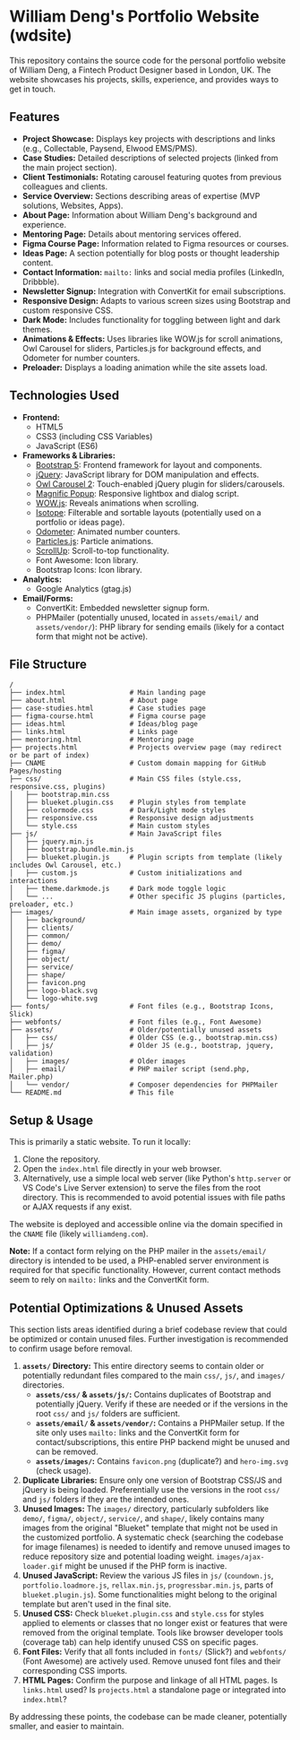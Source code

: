 # William Deng's Portfolio Website (wdsite)

This repository contains the source code for the personal portfolio website of William Deng, a Fintech Product Designer based in London, UK. The website showcases his projects, skills, experience, and provides ways to get in touch.

## Features

*   **Project Showcase:** Displays key projects with descriptions and links (e.g., Collectable, Paysend, Elwood EMS/PMS).
*   **Case Studies:** Detailed descriptions of selected projects (linked from the main project section).
*   **Client Testimonials:** Rotating carousel featuring quotes from previous colleagues and clients.
*   **Service Overview:** Sections describing areas of expertise (MVP solutions, Websites, Apps).
*   **About Page:** Information about William Deng's background and experience.
*   **Mentoring Page:** Details about mentoring services offered.
*   **Figma Course Page:** Information related to Figma resources or courses.
*   **Ideas Page:** A section potentially for blog posts or thought leadership content.
*   **Contact Information:** `mailto:` links and social media profiles (LinkedIn, Dribbble).
*   **Newsletter Signup:** Integration with ConvertKit for email subscriptions.
*   **Responsive Design:** Adapts to various screen sizes using Bootstrap and custom responsive CSS.
*   **Dark Mode:** Includes functionality for toggling between light and dark themes.
*   **Animations & Effects:** Uses libraries like WOW.js for scroll animations, Owl Carousel for sliders, Particles.js for background effects, and Odometer for number counters.
*   **Preloader:** Displays a loading animation while the site assets load.

## Technologies Used

*   **Frontend:**
    *   HTML5
    *   CSS3 (including CSS Variables)
    *   JavaScript (ES6)
*   **Frameworks & Libraries:**
    *   [Bootstrap 5](https://getbootstrap.com/): Frontend framework for layout and components.
    *   [jQuery](https://jquery.com/): JavaScript library for DOM manipulation and effects.
    *   [Owl Carousel 2](https://owlcarousel2.github.io/OwlCarousel2/): Touch-enabled jQuery plugin for sliders/carousels.
    *   [Magnific Popup](https://dimsemenov.com/plugins/magnific-popup/): Responsive lightbox and dialog script.
    *   [WOW.js](https://wowjs.uk/): Reveals animations when scrolling.
    *   [Isotope](https://isotope.metafizzy.co/): Filterable and sortable layouts (potentially used on a portfolio or ideas page).
    *   [Odometer](http://github.hubspot.com/odometer/docs/welcome/): Animated number counters.
    *   [Particles.js](https://vincentgarreau.com/particles.js/): Particle animations.
    *   [ScrollUp](https://markgoodyear.com/labs/scrollup/): Scroll-to-top functionality.
    *   Font Awesome: Icon library.
    *   Bootstrap Icons: Icon library.
*   **Analytics:**
    *   Google Analytics (gtag.js)
*   **Email/Forms:**
    *   ConvertKit: Embedded newsletter signup form.
    *   PHPMailer (potentially unused, located in `assets/email/` and `assets/vendor/`): PHP library for sending emails (likely for a contact form that might not be active).

## File Structure

```
/
├── index.html                # Main landing page
├── about.html                # About page
├── case-studies.html         # Case studies page
├── figma-course.html         # Figma course page
├── ideas.html                # Ideas/blog page
├── links.html                # Links page
├── mentoring.html            # Mentoring page
├── projects.html             # Projects overview page (may redirect or be part of index)
├── CNAME                     # Custom domain mapping for GitHub Pages/hosting
├── css/                      # Main CSS files (style.css, responsive.css, plugins)
│   ├── bootstrap.min.css
│   ├── blueket.plugin.css    # Plugin styles from template
│   ├── colormode.css         # Dark/Light mode styles
│   ├── responsive.css        # Responsive design adjustments
│   └── style.css             # Main custom styles
├── js/                       # Main JavaScript files
│   ├── jquery.min.js
│   ├── bootstrap.bundle.min.js
│   ├── blueket.plugin.js     # Plugin scripts from template (likely includes Owl Carousel, etc.)
│   ├── custom.js             # Custom initializations and interactions
│   ├── theme.darkmode.js     # Dark mode toggle logic
│   └── ...                   # Other specific JS plugins (particles, preloader, etc.)
├── images/                   # Main image assets, organized by type
│   ├── background/
│   ├── clients/
│   ├── common/
│   ├── demo/
│   ├── figma/
│   ├── object/
│   ├── service/
│   ├── shape/
│   ├── favicon.png
│   ├── logo-black.svg
│   └── logo-white.svg
├── fonts/                    # Font files (e.g., Bootstrap Icons, Slick)
├── webfonts/                 # Font files (e.g., Font Awesome)
├── assets/                   # Older/potentially unused assets
│   ├── css/                  # Older CSS (e.g., bootstrap.min.css)
│   ├── js/                   # Older JS (e.g., bootstrap, jquery, validation)
│   ├── images/               # Older images
│   ├── email/                # PHP mailer script (send.php, Mailer.php)
│   └── vendor/               # Composer dependencies for PHPMailer
└── README.md                 # This file
```

## Setup & Usage

This is primarily a static website. To run it locally:

1.  Clone the repository.
2.  Open the `index.html` file directly in your web browser.
3.  Alternatively, use a simple local web server (like Python's `http.server` or VS Code's Live Server extension) to serve the files from the root directory. This is recommended to avoid potential issues with file paths or AJAX requests if any exist.

The website is deployed and accessible online via the domain specified in the `CNAME` file (likely `williamdeng.com`).

**Note:** If a contact form relying on the PHP mailer in the `assets/email/` directory is intended to be used, a PHP-enabled server environment is required for that specific functionality. However, current contact methods seem to rely on `mailto:` links and the ConvertKit form.

## Potential Optimizations & Unused Assets

This section lists areas identified during a brief codebase review that could be optimized or contain unused files. Further investigation is recommended to confirm usage before removal.

1.  **`assets/` Directory:** This entire directory seems to contain older or potentially redundant files compared to the main `css/`, `js/`, and `images/` directories.
    *   **`assets/css/` & `assets/js/`:** Contains duplicates of Bootstrap and potentially jQuery. Verify if these are needed or if the versions in the root `css/` and `js/` folders are sufficient.
    *   **`assets/email/` & `assets/vendor/`:** Contains a PHPMailer setup. If the site only uses `mailto:` links and the ConvertKit form for contact/subscriptions, this entire PHP backend might be unused and can be removed.
    *   **`assets/images/`:** Contains `favicon.png` (duplicate?) and `hero-img.svg` (check usage).
2.  **Duplicate Libraries:** Ensure only one version of Bootstrap CSS/JS and jQuery is being loaded. Preferentially use the versions in the root `css/` and `js/` folders if they are the intended ones.
3.  **Unused Images:** The `images/` directory, particularly subfolders like `demo/`, `figma/`, `object/`, `service/`, and `shape/`, likely contains many images from the original "Blueket" template that might not be used in the customized portfolio. A systematic check (searching the codebase for image filenames) is needed to identify and remove unused images to reduce repository size and potential loading weight. `images/ajax-loader.gif` might be unused if the PHP form is inactive.
4.  **Unused JavaScript:** Review the various JS files in `js/` (`coundown.js`, `portfolio.loadmore.js`, `rellax.min.js`, `progressbar.min.js`, parts of `blueket.plugin.js`). Some functionalities might belong to the original template but aren't used in the final site.
5.  **Unused CSS:** Check `blueket.plugin.css` and `style.css` for styles applied to elements or classes that no longer exist or features that were removed from the original template. Tools like browser developer tools (coverage tab) can help identify unused CSS on specific pages.
6.  **Font Files:** Verify that all fonts included in `fonts/` (Slick?) and `webfonts/` (Font Awesome) are actively used. Remove unused font files and their corresponding CSS imports.
7.  **HTML Pages:** Confirm the purpose and linkage of all HTML pages. Is `links.html` used? Is `projects.html` a standalone page or integrated into `index.html`?

By addressing these points, the codebase can be made cleaner, potentially smaller, and easier to maintain.
